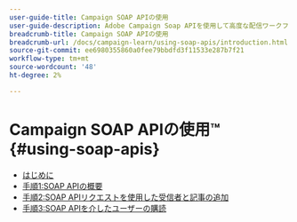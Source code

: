 ```yaml
---
user-guide-title: Campaign SOAP APIの使用
user-guide-description: Adobe Campaign Soap APIを使用して高度な配信ワークフローを作成する方法を説明します。
breadcrumb-title: Campaign SOAP APIの使用
breadcrumb-url: /docs/campaign-learn/using-soap-apis/introduction.html
source-git-commit: ee6980355860a0fee79bbdfd3f11533e287b7f21
workflow-type: tm+mt
source-wordcount: '48'
ht-degree: 2%

---
```



# Campaign SOAP APIの使用™ {#using-soap-apis}

+ [はじめに](/help/tutorial-using-soap-apis/introduction.md)
+ [手順1:SOAP APIの概要](/help/tutorial-using-soap-apis/get-started-with-soap-apis.md)
+ [手順2:SOAP APIリクエストを使用した受信者と記事の追加](/help/tutorial-using-soap-apis/add-recipients-and-articles-using-using-soap-api-requests.md)
+ [手順3:SOAP APIを介したユーザーの購読](/help/tutorial-using-soap-apis/subscribe-users-via-soap-api.md)

